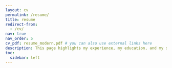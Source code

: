 ```yaml
---
layout: cv
permalink: /resume/
title: resume
redirect-from:
  - /cv/
nav: true
nav_order: 5
cv_pdf: resume_modern.pdf # you can also use external links here
description: This page highlights my experience, my education, and my skills.
toc:
  sidebar: left
---
```

